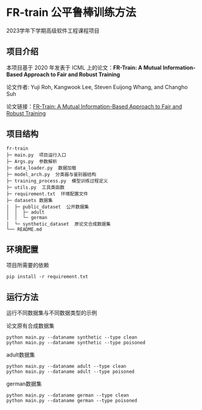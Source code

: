 # FR-train 公平鲁棒训练方法

2023学年下学期高级软件工程课程项目

## 项目介绍
本项目基于 2020 年发表于 ICML 上的论文：**FR-Train: A Mutual Information-Based Approach to Fair and Robust Training**

论文作者: Yuji Roh, Kangwook Lee, Steven Euijong Whang, and Changho Suh

论文链接：[FR-Train: A Mutual Information-Based Approach to Fair and Robust Training](https://proceedings.mlr.press/v119/roh20a/roh20a.pdf)

## 项目结构
```
fr-train
├─ main.py  项目运行入口
├─ Args.py  参数解析
├─ data_loader.py  数据加载
├─ model_arch.py  分类器与鉴别器结构
├─ training_process.py  模型训练过程定义  
├─ utils.py  工具类函数
├─ requirement.txt  环境配置文件
├─ datasets 数据集
│  ├─ public_dataset  公开数据集
│  │  ├─ adult  
│  │  └─ german
│  └─ synthetic_dataset  原论文合成数据集
└── README.md
```

## 环境配置
项目所需要的依赖
```shell
pip install -r requirement.txt
```

## 运行方法
运行不同数据集与不同数据类型的示例

论文原有合成数据集
```shell
python main.py --dataname synthetic --type clean  
python main.py --dataname synthetic --type poisoned
```
adult数据集
```shell
python main.py --dataname adult --type clean
python main.py --dataname adult --type poisoned
```

german数据集
```shell
python main.py --dataname german --type clean
python main.py --dataname german --type poisoned
```
